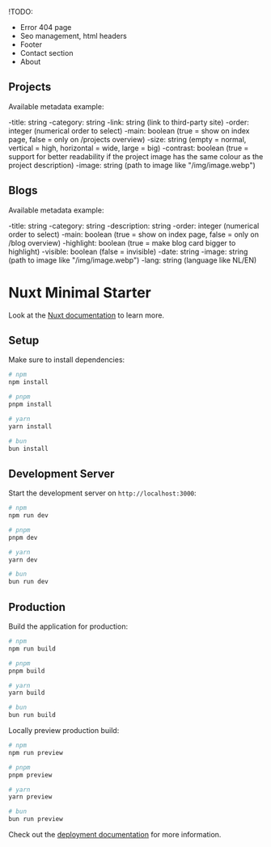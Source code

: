 !TODO:

- Error 404 page
- Seo management, html headers
- Footer
- Contact section
- About

## Projects
Available metadata example:

-title: string
-category: string
-link: string (link to third-party site)
-order: integer (numerical order to select)
-main: boolean (true = show on index page, false = only on /projects overview)
-size: string (empty = normal, vertical = high, horizontal = wide, large = big)
-contrast: boolean (true = support for better readability if the project image has the same colour as the project description)
-image: string (path to image like "/img/image.webp")

## Blogs
Available metadata example:

-title: string
-category: string
-description: string
-order: integer (numerical order to select)
-main: boolean (true = show on index page, false = only on /blog overview)
-highlight: boolean (true = make blog card bigger to highlight)
-visible: boolean (false = invisible)
-date: string
-image: string (path to image like "/img/image.webp")
-lang: string (language like NL/EN)

# Nuxt Minimal Starter

Look at the [Nuxt documentation](https://nuxt.com/docs/getting-started/introduction) to learn more.

## Setup

Make sure to install dependencies:

```bash
# npm
npm install

# pnpm
pnpm install

# yarn
yarn install

# bun
bun install
```

## Development Server

Start the development server on `http://localhost:3000`:

```bash
# npm
npm run dev

# pnpm
pnpm dev

# yarn
yarn dev

# bun
bun run dev
```

## Production

Build the application for production:

```bash
# npm
npm run build

# pnpm
pnpm build

# yarn
yarn build

# bun
bun run build
```

Locally preview production build:

```bash
# npm
npm run preview

# pnpm
pnpm preview

# yarn
yarn preview

# bun
bun run preview
```

Check out the [deployment documentation](https://nuxt.com/docs/getting-started/deployment) for more information.
